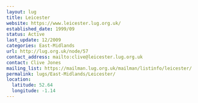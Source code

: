 ```yaml
---
layout: lug
title: Leicester
website: https://www.leicester.lug.org.uk/
established_date: 1999/09
status: Active
last_update: 12/2009
categories: East-Midlands
url: http://lug.org.uk/node/57
contact_address: mailto:clive@leicester.lug.org.uk
contact: Clive Jones
mailing_list: https://mailman.lug.org.uk/mailman/listinfo/leicester/
permalink: lugs/East-Midlands/Leicester/
location:
  latitude: 52.64
  longitude: -1.14
---
```

